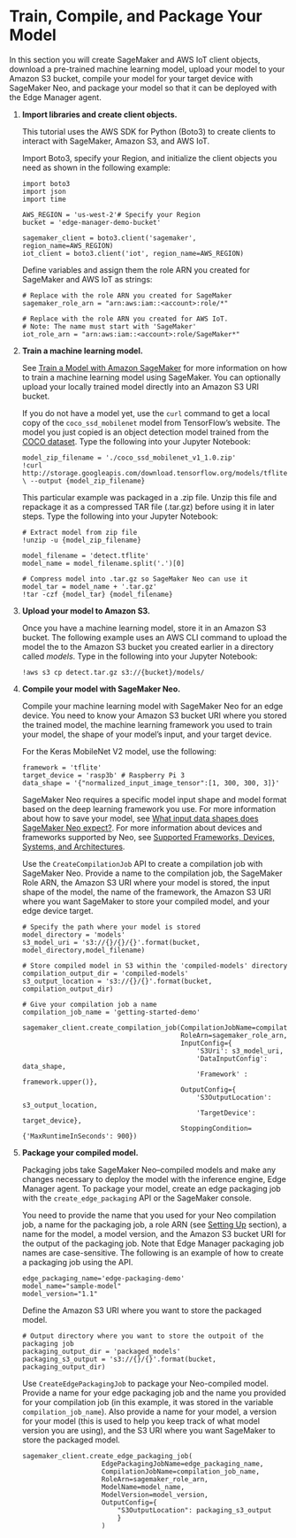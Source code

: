# Train, Compile, and Package Your Model<a name="edge-getting-started-step2"></a>

In this section you will create SageMaker and AWS IoT client objects, download a pre\-trained machine learning model, upload your model to your Amazon S3 bucket, compile your model for your target device with SageMaker Neo, and package your model so that it can be deployed with the Edge Manager agent\.

1. **Import libraries and create client objects\.**

   This tutorial uses the AWS SDK for Python \(Boto3\) to create clients to interact with SageMaker, Amazon S3, and AWS IoT\.

   Import Boto3, specify your Region, and initialize the client objects you need as shown in the following example:

   ```
   import boto3
   import json
   import time
   
   AWS_REGION = 'us-west-2'# Specify your Region
   bucket = 'edge-manager-demo-bucket'
   
   sagemaker_client = boto3.client('sagemaker', region_name=AWS_REGION)
   iot_client = boto3.client('iot', region_name=AWS_REGION)
   ```

   Define variables and assign them the role ARN you created for SageMaker and AWS IoT as strings:

   ```
   # Replace with the role ARN you created for SageMaker
   sagemaker_role_arn = "arn:aws:iam::<account>:role/*"
   
   # Replace with the role ARN you created for AWS IoT. 
   # Note: The name must start with 'SageMaker'
   iot_role_arn = "arn:aws:iam::<account>:role/SageMaker*"
   ```

1. **Train a machine learning model\.**

   See [Train a Model with Amazon SageMaker](https://docs.aws.amazon.com/sagemaker/latest/dg/how-it-works-training.html) for more information on how to train a machine learning model using SageMaker\. You can optionally upload your locally trained model directly into an Amazon S3 URI bucket\.

   If you do not have a model yet, use the `curl` command to get a local copy of the `coco_ssd_mobilenet` model from TensorFlow’s website\. The model you just copied is an object detection model trained from the [COCO dataset](https://cocodataset.org/#home)\. Type the following into your Jupyter Notebook:

   ```
   model_zip_filename = './coco_ssd_mobilenet_v1_1.0.zip' 
   !curl http://storage.googleapis.com/download.tensorflow.org/models/tflite/coco_ssd_mobilenet_v1_1.0_quant_2018_06_29.zip \ --output {model_zip_filename}
   ```

   This particular example was packaged in a \.zip file\. Unzip this file and repackage it as a compressed TAR file \(\.tar\.gz\) before using it in later steps\. Type the following into your Jupyter Notebook:

   ```
   # Extract model from zip file 
   !unzip -u {model_zip_filename} 
   
   model_filename = 'detect.tflite' 
   model_name = model_filename.split('.')[0] 
   
   # Compress model into .tar.gz so SageMaker Neo can use it 
   model_tar = model_name + '.tar.gz' 
   !tar -czf {model_tar} {model_filename}
   ```

1. **Upload your model to Amazon S3\.**

   Once you have a machine learning model, store it in an Amazon S3 bucket\. The following example uses an AWS CLI command to upload the model the to the Amazon S3 bucket you created earlier in a directory called *models*\. Type in the following into your Jupyter Notebook:

   ```
   !aws s3 cp detect.tar.gz s3://{bucket}/models/
   ```

1. **Compile your model with SageMaker Neo\.**

   Compile your machine learning model with SageMaker Neo for an edge device\. You need to know your Amazon S3 bucket URI where you stored the trained model, the machine learning framework you used to train your model, the shape of your model’s input, and your target device\.

   For the Keras MobileNet V2 model, use the following:

   ```
   framework = 'tflite'
   target_device = 'rasp3b' # Raspberry Pi 3
   data_shape = '{"normalized_input_image_tensor":[1, 300, 300, 3]}'
   ```

   SageMaker Neo requires a specific model input shape and model format based on the deep learning framework you use\. For more information about how to save your model, see [What input data shapes does SageMaker Neo expect?](neo-compilation-preparing-model.md#neo-job-compilation-expected-inputs)\. For more information about devices and frameworks supported by Neo, see [Supported Frameworks, Devices, Systems, and Architectures](neo-supported-devices-edge.md)\.

   Use the `CreateCompilationJob` API to create a compilation job with SageMaker Neo\. Provide a name to the compilation job, the SageMaker Role ARN, the Amazon S3 URI where your model is stored, the input shape of the model, the name of the framework, the Amazon S3 URI where you want SageMaker to store your compiled model, and your edge device target\.

   ```
   # Specify the path where your model is stored
   model_directory = 'models'
   s3_model_uri = 's3://{}/{}/{}'.format(bucket, model_directory,model_filename)
   
   # Store compiled model in S3 within the 'compiled-models' directory
   compilation_output_dir = 'compiled-models'
   s3_output_location = 's3://{}/{}'.format(bucket, compilation_output_dir)
   
   # Give your compilation job a name
   compilation_job_name = 'getting-started-demo'
   
   sagemaker_client.create_compilation_job(CompilationJobName=compilation_job_name,
                                           RoleArn=sagemaker_role_arn,
                                           InputConfig={
                                               'S3Uri': s3_model_uri,
                                               'DataInputConfig': data_shape,
                                               'Framework' : framework.upper()},
                                           OutputConfig={
                                               'S3OutputLocation': s3_output_location,
                                               'TargetDevice': target_device},
                                           StoppingCondition={'MaxRuntimeInSeconds': 900})
   ```

1. **Package your compiled model\.**

   Packaging jobs take SageMaker Neo–compiled models and make any changes necessary to deploy the model with the inference engine, Edge Manager agent\. To package your model, create an edge packaging job with the `create_edge_packaging` API or the SageMaker console\.

   You need to provide the name that you used for your Neo compilation job, a name for the packaging job, a role ARN \(see [Setting Up](edge-getting-started-step1.md) section\), a name for the model, a model version, and the Amazon S3 bucket URI for the output of the packaging job\. Note that Edge Manager packaging job names are case\-sensitive\. The following is an example of how to create a packaging job using the API\.

   ```
   edge_packaging_name='edge-packaging-demo'
   model_name="sample-model"
   model_version="1.1"
   ```

   Define the Amazon S3 URI where you want to store the packaged model\.

   ```
   # Output directory where you want to store the outpoit of the packaging job
   packaging_output_dir = 'packaged_models'
   packaging_s3_output = 's3://{}/{}'.format(bucket, packaging_output_dir)
   ```

   Use `CreateEdgePackagingJob` to package your Neo\-compiled model\. Provide a name for your edge packaging job and the name you provided for your compilation job \(in this example, it was stored in the variable `compilation_job_name`\)\. Also provide a name for your model, a version for your model \(this is used to help you keep track of what model version you are using\), and the S3 URI where you want SageMaker to store the packaged model\.

   ```
   sagemaker_client.create_edge_packaging_job(
                       EdgePackagingJobName=edge_packaging_name,
                       CompilationJobName=compilation_job_name,
                       RoleArn=sagemaker_role_arn,
                       ModelName=model_name,
                       ModelVersion=model_version,
                       OutputConfig={
                           "S3OutputLocation": packaging_s3_output
                           }
                       )
   ```
